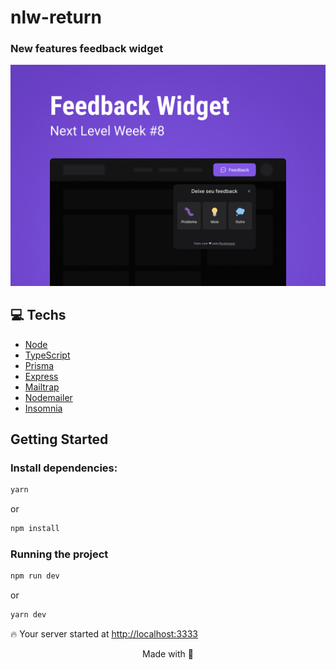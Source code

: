 # nlw-return

### New features feedback widget

<img src="./feedback_widget.png">

## 💻 Techs

- [Node](https://nodejs.org/en/docs)
- [TypeScript](https://www.typescriptlang.org)
- [Prisma](https://www.prisma.io/docs)
- [Express](https://expressjs.com/pt-br/guide/routing.html)
- [Mailtrap](https://mailtrap.io)
- [Nodemailer](https://nodemailer.com/about)
- [Insomnia](https://docs.insomnia.rest)

## Getting Started
### Install dependencies:

```bash
yarn
```

or

```bash
npm install
```

### Running the project

```cl
npm run dev
``` 

or 

```cl
yarn dev
``` 

🔥 Your server started at [http://localhost:3333](http://localhost:3333)

<p align="center">Made with 💙 </p>